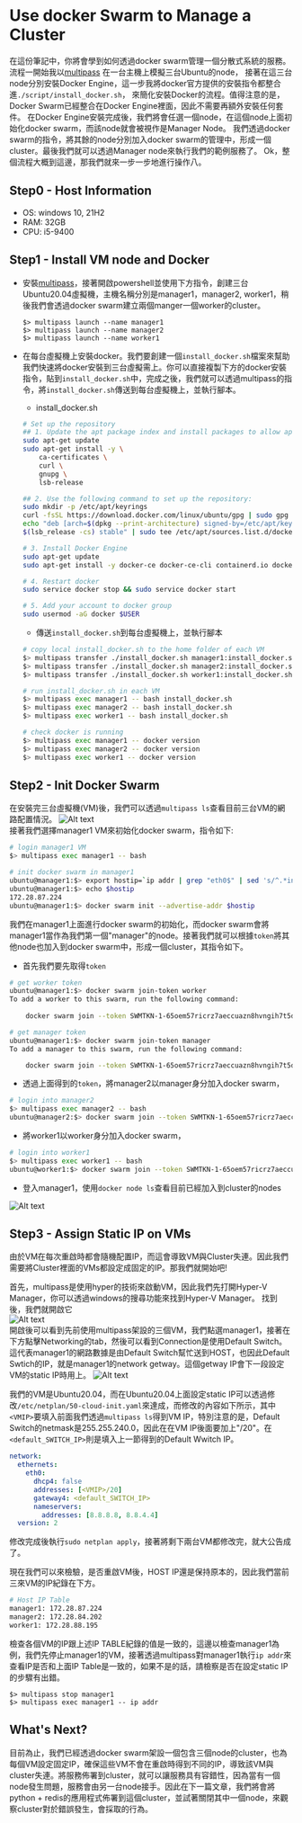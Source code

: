 # Use docker Swarm to Manage a Cluster

在這份筆記中，你將會學到如何透過docker swarm管理一個分散式系統的服務。流程一開始我以[multipass](https://multipass.run/) 在一台主機上模擬三台Ubuntu的node，
接著在這三台node分別安裝Docker Engine，這一步我將docker官方提供的安裝指令都整合進`./script/install_docker.sh`， 
來簡化安裝Docker的流程。值得注意的是，Docker Swarm已經整合在Docker Engine裡面，因此不需要再額外安裝任何套件。
在Docker Engine安裝完成後，我們將會任選一個node，在這個node上面初始化docker swarm，而該node就會被視作是Manager Node。
我們透過docker swarm的指令，將其餘的node分別加入docker swarm的管理中，形成一個cluster。最後我們就可以透過Manager node來執行我們的範例服務了。
Ok，整個流程大概到這邊，那我們就來一步一步地進行操作八。

## Step0 - Host Information
- OS: windows 10, 21H2
- RAM: 32GB
- CPU: i5-9400

## Step1 - Install VM node and Docker
- 安裝[multipass](https://multipass.run/)，接著開啟powershell並使用下方指令，創建三台Ubuntu20.04虛擬機，主機名稱分別是manager1，manager2, worker1，稍後我們會透過docker swarm建立兩個manger一個worker的cluster。
    ```
    $> multipass launch --name manager1
    $> multipass launch --name manager2
    $> multipass launch --name worker1
    ```


- 在每台虛擬機上安裝docker。我們要創建一個`install_docker.sh`檔案來幫助我們快速將docker安裝到三台虛擬需上。你可以直接複製下方的docker安裝指令，貼到`install_docker.sh`中，完成之後，我們就可以透過multipass的指令，將`install_docker.sh`傳送到每台虛擬機上，並執行腳本。
    - install_docker.sh
    ```bash
    # Set up the repository
    ## 1. Update the apt package index and install packages to allow apt to use a repository over HTTPS:
    sudo apt-get update
    sudo apt-get install -y \
        ca-certificates \
        curl \
        gnupg \
        lsb-release

    ## 2. Use the following command to set up the repository:
    sudo mkdir -p /etc/apt/keyrings
    curl -fsSL https://download.docker.com/linux/ubuntu/gpg | sudo gpg --dearmor -o /etc/apt/keyrings/docker.gpg
    echo "deb [arch=$(dpkg --print-architecture) signed-by=/etc/apt/keyrings/docker.gpg] https://download.docker.com/linux/ubuntu \
    $(lsb_release -cs) stable" | sudo tee /etc/apt/sources.list.d/docker.list > /dev/null

    # 3. Install Docker Engine
    sudo apt-get update
    sudo apt-get install -y docker-ce docker-ce-cli containerd.io docker-compose-plugin

    # 4. Restart docker
    sudo service docker stop && sudo service docker start

    # 5. Add your account to docker group
    sudo usermod -aG docker $USER
    ```
    - 傳送`install_docker.sh`到每台虛擬機上，並執行腳本
    ```bash
    # copy local install_docker.sh to the home folder of each VM
    $> multipass transfer ./install_docker.sh manager1:install_docker.sh
    $> multipass transfer ./install_docker.sh manager2:install_docker.sh
    $> multipass transfer ./install_docker.sh worker1:install_docker.sh

    # run install_docker.sh in each VM
    $> multipass exec manager1 -- bash install_docker.sh
    $> multipass exec manager2 -- bash install_docker.sh
    $> multipass exec worker1 -- bash install_docker.sh

    # check docker is running
    $> multipass exec manager1 -- docker version
    $> multipass exec manager2 -- docker version
    $> multipass exec worker1 -- docker version
    ```

## Step2 - Init Docker Swarm
在安裝完三台虛擬機(VM)後，我們可以透過`multipass ls`查看目前三台VM的網路配置情況。
<img src="imgs/multipass_ls.PNG" alt="Alt text" title="multipass ls"> \
接著我們選擇manager1 VM來初始化docker swarm，指令如下:
```bash
# login manager1 VM
$> multipass exec manager1 -- bash

# init docker swarm in manager1
ubuntu@manager1:$> export hostip=`ip addr | grep "eth0$" | sed 's/^.*inet //g' | sed 's/\/.* brd.*//g '`
ubuntu@manager1:$> echo $hostip
172.28.87.224
ubuntu@manager1:$> docker swarm init --advertise-addr $hostip

```
我們在manager1上面進行docker swarm的初始化，而docker swarm會將manager1當作為我們第一個"manager"的node。接著我們就可以根據`token`將其他node也加入到docker swarm中，形成一個cluster，其指令如下。
    
- 首先我們要先取得`token`
```bash
# get worker token
ubuntu@manager1:$> docker swarm join-token worker
To add a worker to this swarm, run the following command:
    
    docker swarm join --token SWMTKN-1-65oem57ricrz7aeccuazn8hvngih7t5dx2cetno4j66ud56444-djl8zhzacjm3b77rqpzajtl90 172.28.87.224:2377

# get manager token
ubuntu@manager1:$> docker swarm join-token manager
To add a manager to this swarm, run the following command:

    docker swarm join --token SWMTKN-1-65oem57ricrz7aeccuazn8hvngih7t5dx2cetno4j66ud56444-4s6o6buqswmwjwnm6tm0209hg 172.28.87.224:2377
```

- 透過上面得到的`token`，將manager2以manager身分加入docker swarm，
```bash
# login into manager2
$> multipass exec manager2 -- bash
ubuntu@manager2:$> docker swarm join --token SWMTKN-1-65oem57ricrz7aeccuazn8hvngih7t5dx2cetno4j66ud56444-4s6o6buqswmwjwnm6tm0209hg 172.28.87.224:2377
```

- 將worker1以worker身分加入docker swarm，
```bash
# login into worker1
$> multipass exec worker1 -- bash
ubuntu@worker1:$> docker swarm join --token SWMTKN-1-65oem57ricrz7aeccuazn8hvngih7t5dx2cetno4j66ud56444-djl8zhzacjm3b77rqpzajtl90 172.28.87.224:2377
```

- 登入manager1，使用`docker node ls`查看目前已經加入到cluster的nodes
<img src="imgs/docker_node_ls.PNG" alt="Alt text" title="multipass ls">

## Step3 - Assign Static IP on VMs
由於VM在每次重啟時都會隨機配置IP，而這會導致VM與Cluster失連。因此我們需要將Cluster裡面的VMs都設定成固定的IP。那我們就開始吧! 

首先，multipass是使用hyper的技術來啟動VM，因此我們先打開Hyper-V Manager，你可以透過windows的搜尋功能來找到Hyper-V Manager。 找到後，我們就開啟它\
<img src="imgs/hyperv_manager.PNG" alt="Alt text" title="multipass ls"> \
開啟後可以看到先前使用multipass架設的三個VM，我們點選manager1，接著在下方點擊Networking的tab，然後可以看到Connection是使用Default Switch。這代表manager1的網路數據是由Default Switch幫忙送到HOST，也因此Default Swtich的IP，就是manager1的network getway。這個getway IP會下一段設定VM的static IP時用上。
<img src="imgs/hyperv_manager_detail.PNG" alt="Alt text" title="multipass ls">

我們的VM是Ubuntu20.04，而在Ubuntu20.04上面設定static IP可以透過修改`/etc/netplan/50-cloud-init.yaml`來達成，而修改的內容如下所示，其中`<VMIP>`要填入前面我們透過`multipass ls`得到VM IP，特別注意的是，Default Switch的netmask是255.255.240.0，因此在在VM IP後面要加上"/20"。在`<default_SWITCH_IP>`則是填入上一節得到的Default Wwitch IP。
```yaml
network:
  ethernets:
    eth0:
      dhcp4: false
      addresses: [<VMIP>/20]
      gateway4: <default_SWITCH_IP>
      nameservers:
        addresses: [8.8.8.8, 8.8.4.4]
  version: 2
```
修改完成後執行`sudo netplan apply`，接著將剩下兩台VM都修改完，就大公告成了。

現在我們可以來檢驗，是否重啟VM後，HOST IP還是保持原本的，因此我們當前三來VM的IP紀錄在下方。
```bash
# Host IP Table
manager1: 172.28.87.224
manager2: 172.28.84.202
worker1: 172.28.88.195
```
檢查各個VM的IP跟上述IP TABLE紀錄的值是一致的，這邊以檢查manager1為例，我們先停止manager1的VM，接著透過multipass對manager1執行`ip addr`來查看IP是否和上面IP Table是一致的，如果不是的話，請檢察是否在設定static IP的步驟有出錯。
```
$> multipass stop manager1
$> multipass exec manager1 -- ip addr
```

## What's Next?
目前為止，我們已經透過docker swarm架設一個包含三個node的cluster，也為每個VM設定固定IP，確保這些VM不會在重啟時得到不同的IP，導致該VM與cluster失連。將服務佈署到cluster，就可以讓服務具有容錯性，因為當有一個node發生問題，服務會由另一台node接手。因此在下一篇文章，我們將會將python + redis的應用程式佈署到這個cluster，並試著關閉其中一個node，來觀察cluster對於錯誤發生，會採取的行為。